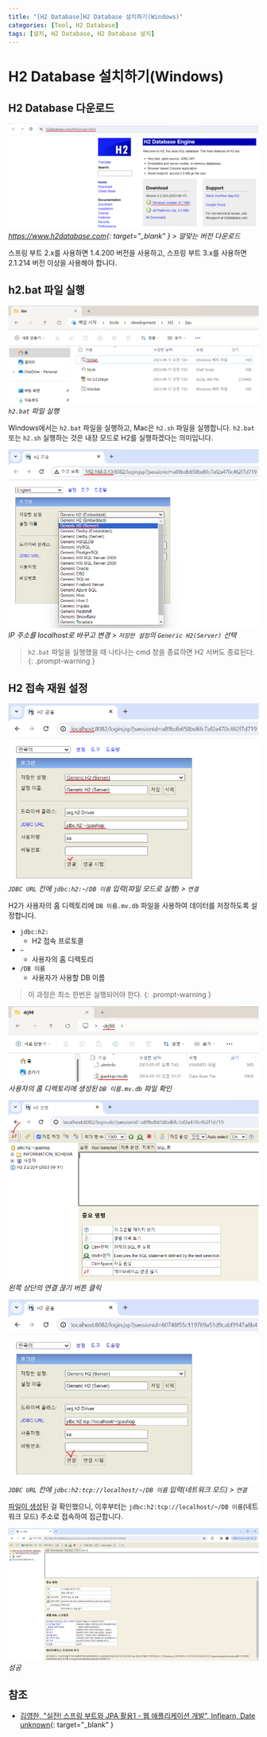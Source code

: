 ```yaml
---
title: "[H2 Database]H2 Database 설치하기(Windows)"
categories: [Tool, H2 Database]
tags: [설치, H2 Database, H2 Database 설치]
---
```


# H2 Database 설치하기(Windows)

## H2 Database 다운로드

![01-h2-database-hompage](/assets/img/posts/tool/h2-database/install-h2-database-on-windows/01-h2-database-hompage.png)
*<https://www.h2database.com>{: target="_blank" } > 알맞는 버전 다운로드*

스프링 부트 2.x를 사용하면 1.4.200 버전을 사용하고, 스프링 부트 3.x를 사용하면 2.1.214 버전 이상을 사용해야 합니다.

## h2.bat 파일 실행

![02-run-h2.bat(1)](/assets/img/posts/tool/h2-database/install-h2-database-on-windows/02-run-h2.bat(1).png)
*`h2.bat` 파일 실행*

Windows에서는 `h2.bat` 파일을 실행하고, Mac은 `h2.sh` 파일을 실행합니다. `h2.bat` 또는 `h2.sh` 실행하는 것은 내장 모드로 H2를 실행하겠다는 의미입니다.

![03-run-h2.bat(2)](/assets/img/posts/tool/h2-database/install-h2-database-on-windows/03-run-h2.bat(2).png)
*IP 주소를 localhost로 바꾸고 변경 > `저장한 설정`의 `Generic H2(Server)` 선택*

> `h2.bat` 파일을 실행했을 때 나타나는 cmd 창을 종료하면 H2 서버도 종료된다.
{: .prompt-warning }

## H2 접속 재원 설정

![04-config-h2-access-resource(1)](/assets/img/posts/tool/h2-database/install-h2-database-on-windows/04-config-h2-access-resource(1).png)
*`JDBC URL` 칸에 `jdbc:h2:~/DB 이름` 입력(파일 모드로 실행) > `연결`* 

H2가 사용자의 홈 디렉토리에 `DB 이름.mv.db` 파일을 사용하여 데이터를 저장하도록 설정합니다.

- `jdbc:h2:`
	+ H2 접속 프로토콜
- `~`
	+ 사용자의 홈 디렉토리
- `/DB 이름`
	+ 사용자가 사용할 DB 이름

<a id="anchor1"></a>

> 이 과정은 최소 한번은 실행되어야 한다.
{: .prompt-warning }

![05-check-file](/assets/img/posts/tool/h2-database/install-h2-database-on-windows/05-check-file.png)
*사용자의 홈 디렉토리에 생성된 `DB 이름.mv.db` 파일 확인*

![06-config-h2-access-resource(2)](/assets/img/posts/tool/h2-database/install-h2-database-on-windows/06-config-h2-access-resource(2).png)
*왼쪽 상단의 연결 끊기 버튼 클릭*

![07-config-h2-access-resource(3)](/assets/img/posts/tool/h2-database/install-h2-database-on-windows/07-config-h2-access-resource(3).jpg)
*`JDBC URL` 칸에 `jdbc:h2:tcp://localhost/~/DB 이름` 입력(네트워크 모드) > `연결`*

[파일이 생성](#anchor1)된 걸 확인했으니, 이후부터는 `jdbc:h2:tcp://localhost/~/DB 이름`(네트워크 모드) 주소로 접속하여 접근합니다.

![08-success-h2-execution](/assets/img/posts/tool/h2-database/install-h2-database-on-windows/08-success-h2-execution.jpg)
*성공*

## 참조

- [김영한, "실전! 스프링 부트와 JPA 활용1 - 웹 애플리케이션 개발", Inflearn, Date unknown](https://www.inflearn.com/course/%EC%8A%A4%ED%94%84%EB%A7%81%EB%B6%80%ED%8A%B8-JPA-%ED%99%9C%EC%9A%A9-1){: target="_blank" }